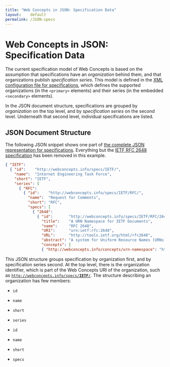 ```yaml
---
title: "Web Concepts in JSON: Specification Data"
layout:    default
permalink: /JSON-specs
---
```


# Web Concepts in JSON: Specification Data

The current specification model of Web Concepts is based on the assumption that specifications have an *organization* behind them, and that organizations publish *specification series*. This model is defined in the [XML configuration file for specifications](/specs/specs.xml), which defines the supported organizations (in the `<primary>` elements) and their series (in the embedded `<secondary>` elements).

In the JSON document structure, specifications are grouped by *organization* on the top level, and by *specification series* on the second level. Underneath that second level, individual specifications are listed.


## JSON Document Structure

The following JSON snippet shows one part of [the complete JSON representation for specifications](/specs/specs.json). Everything but the [IETF RFC 2648 specification](/specs/IETF/RFC/2648) has been removed in this example.

```json
{ "IETF":
  { "id":    "http://webconcepts.info/specs/IETF/",
    "name":  "Internet Engineering Task Force",
    "short": "IETF",
    "series": [
      { "RFC":
        { "id":    "http://webconcepts.info/specs/IETF/RFC/",
          "name":  "Request for Comments",
          "short": "RFC",
          "specs": [
            { "2648":
              { "id":       "http://webconcepts.info/specs/IETF/RFC/2648",
                "title":    "A URN Namespace for IETF Documents",
                "name":     "RFC 2648",
                "URI":      "urn:ietf:rfc:2648",
                "URL":      "http://tools.ietf.org/html/rfc2648",
                "abstract": "A system for Uniform Resource Names (URNs) ...",
                "concepts": [
                { "http://webconcepts.info/concepts/urn-namespace": "http://webconcepts.info/concepts/urn-namespace/ietf" }]}}]}}]}}
```

This JSON structure groups specification by organization first, and by specification series second. At the top level, there is the organization identifier, which is part of the Web Concepts URI of the organization, such as [<code>http://webconcepts.info/specs/<b>IETF</b>/</code>](http://webconcepts.info/specs/IETF/). The structure describing an organization has few members:

* `id`
* `name`
* `short`
* `series`

* `id`
* `name`
* `short`
* `specs`
